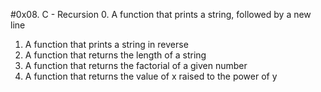#0x08. C - Recursion
0. A function that prints a string, followed by a new line
1. A function that prints a string in reverse
2. A  function that returns the length of a string
3. A function that returns the factorial of a given number
4. A  function that returns the value of x raised to the power of y
